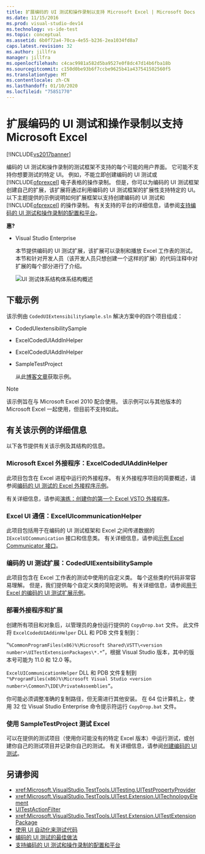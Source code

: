 ```yaml
---
title: 扩展编码的 UI 测试和操作录制以支持 Microsoft Excel | Microsoft Docs
ms.date: 11/15/2016
ms.prod: visual-studio-dev14
ms.technology: vs-ide-test
ms.topic: conceptual
ms.assetid: 6b0f72a4-70ca-4e55-b236-2ea1034fd8a7
caps.latest.revision: 32
ms.author: jillfra
manager: jillfra
ms.openlocfilehash: c4cac9981a582d5ba9527e0f8dc47d14b6fba18b
ms.sourcegitcommit: c150d0be93b6f7ccbe9625b41a437541502560f5
ms.translationtype: MT
ms.contentlocale: zh-CN
ms.lasthandoff: 01/10/2020
ms.locfileid: "75851770"
---
```

# <a name="extending-coded-ui-tests-and-action-recordings-to-support-microsoft-excel"></a>扩展编码的 UI 测试和操作录制以支持 Microsoft Excel
[!INCLUDE[vs2017banner](../includes/vs2017banner.md)]

编码的 UI 测试和操作录制的测试框架不支持的每个可能的用户界面。 它可能不支持你想要测试的特定 UI。 例如，不能立即创建编码的 UI 测试或 [!INCLUDE[ofprexcel](../includes/ofprexcel-md.md)] 电子表格的操作录制。 但是，你可以为编码的 UI 测试框架创建自己的扩展，该扩展将通过利用编码的 UI 测试框架的扩展性支持特定的 UI。 以下主题提供的示例说明如何扩展框架以支持创建编码的 UI 测试和 [!INCLUDE[ofprexcel](../includes/ofprexcel-md.md)] 的操作录制。 有关支持的平台的详细信息，请参阅[支持编码的 UI 测试和操作录制的配置和平台](../test/supported-configurations-and-platforms-for-coded-ui-tests-and-action-recordings.md)。

 **惠?**

- Visual Studio Enterprise

  本节提供编码的 UI 测试扩展，该扩展可以录制和播放 Excel 工作表的测试。 本节和针对开发人员（该开发人员只想创建一个这样的扩展）的代码注释中对扩展的每个部分进行了介绍。

  ![UI 测试体系结构](../test/media/ui-testarch.png "UI_TestArch")体系结构概述

## <a name="download-the-sample"></a>下载示例
 该示例由 `CodedUIExtensibilitySample.sln` 解决方案中的四个项目组成：

- CodedUIextensibilitySample

- ExcelCodedUIAddInHelper

- ExcelCodedUIAddInHelper

- SampleTestProject

  从此[博客文章](https://blogs.msdn.com/b/gautamg/archive/2010/01/05/3-introducing-sample-excel-extension.aspx)获取示例。

> [!NOTE]
> 该示例旨在与 Microsoft Excel 2010 配合使用。 该示例可以与其他版本的 Microsoft Excel 一起使用，但目前不支持如此。

## <a name="details-about-the-sample"></a>有关该示例的详细信息
 以下各节提供有关该示例及其结构的信息。

### <a name="microsoft-excel-add-in-excelcodeduiaddinhelper"></a>Microsoft Excel 外接程序：ExcelCodedUIAddinHelper
 此项目包含在 Excel 进程中运行的外接程序。 有关外接程序项目的简要概述，请参阅[编码的 UI 测试的 Excel 外接程序示例](../test/sample-excel-add-in-for-coded-ui-testing.md)。

 有关详细信息，请参阅[演练：创建你的第一个 Excel VSTO 外接程序](https://msdn.microsoft.com/library/a855e2be-3ecf-4112-a7f5-ec0f7fad3b5f)。

### <a name="excel-ui-communication-exceluicommunicationhelper"></a>Excel UI 通信：ExcelUIcommunicationHelper
 此项目包括用于在编码的 UI 测试框架和 Excel 之间传递数据的 `IExcelUICommunication` 接口和信息类。 有关详细信息，请参阅[示例 Excel Communicator 接口](../test/sample-excel-communicator-interface.md)。

### <a name="coded-ui-test-extension-codeduiexentsibilitysample"></a>编码的 UI 测试扩展：CodedUIExentsibilitySample
 此项目包含在 Excel 工作表的测试中使用的自定义类。 每个这些类的代码非常容易理解。 但是，我们提供每个自定义类的简短说明。 有关详细信息，请参阅[用于 Excel 的编码的 UI 测试扩展示例](../test/sample-coded-ui-test-extension-for-excel.md)。

### <a name="deploying-your-add-in-and-extension"></a>部署外接程序和扩展
 创建所有项目和对象后，以管理员的身份运行提供的 `CopyDrop.bat` 文件。 此文件将 `ExcelCodedUIAddinHelper` DLL 和 PDB 文件复制到：

 “`%CommonProgramFiles(x86)%\Microsoft Shared\VSTT\<version number>\UITestExtensionPackages\*.*`”，根据 Visual Studio 版本，其中的版本号可能为 11.0 和 12.0 等。

 `ExcelUICommunicationHelper` DLL 和 PDB 文件复制到 `"%ProgramFiles(x86)%\Microsoft Visual Studio <version number>\Common7\IDE\PrivateAssemblies”`。

 你可能必须调整准确的复制路径，但无需进行其他安装。 在 64 位计算机上，使用 32 位 Visual Studio Enterprise 命令提示符运行 `CopyDrop.bat` 文件。

### <a name="testing-excel-with-the-sampletestproject"></a>使用 SampleTestProject 测试 Excel
 可以在提供的测试项目（使用你可能没有的特定 Excel 版本）中运行测试，或创建你自己的测试项目并记录你自己的测试。 有关详细信息，请参阅[创建编码的 UI 测试](../test/use-ui-automation-to-test-your-code.md#VerifyingCodeUsingCUITCreate)。

## <a name="see-also"></a>另请参阅

- <xref:Microsoft.VisualStudio.TestTools.UITesting.UITestPropertyProvider>
- <xref:Microsoft.VisualStudio.TestTools.UITest.Extension.UITechnologyElement>
- [UITestActionFilter](/previous-versions/visualstudio/visual-studio-2012/dd985757(v=vs.110))
- <xref:Microsoft.VisualStudio.TestTools.UITest.Extension.UITestExtensionPackage>
- [使用 UI 自动化来测试代码](../test/use-ui-automation-to-test-your-code.md)
- [编码的 UI 测试的最佳做法](../test/best-practices-for-coded-ui-tests.md)
- [支持编码的 UI 测试和操作录制的配置和平台](../test/supported-configurations-and-platforms-for-coded-ui-tests-and-action-recordings.md)
